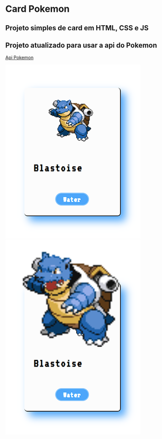 # Card Pokemon

## Projeto simples de card em HTML, CSS e JS

## Projeto atualizado para usar a api do Pokemon
[Api Pokemon](https://pokeapi.co)

![App Pokedex](./assets/img/pokemon.png)
![App Pokedex](./assets/img/pokemonV2.png)
